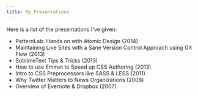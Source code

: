 ```yaml
---
title: My Presentations
---
```

Here is a list of the presentations I've given:

- PatternLab: Hands on with Atomic Design (2014)
- Maintaining Live Sites with a Sane Version Control Approach using Git Flow (2013)
- SublimeText Tips & Tricks (2013)
- How to use Emmet to Speed up CSS Authoring (2013)
- Intro to CSS Preprocessors like SASS & LESS (2011)
- Why Twitter Matters to News Organizations (2008)
- Overview of Evernote & Dropbox (2007)
